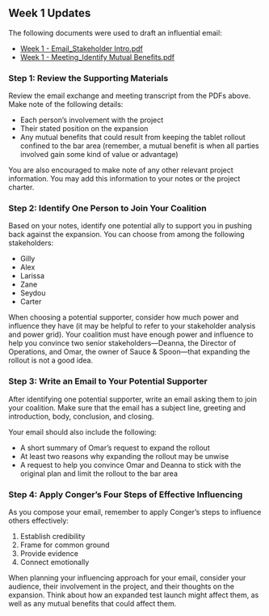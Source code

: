 ## Week 1 Updates

The following documents were used to draft an influential email:

- [Week 1 - Email_Stakeholder Intro.pdf](link-to-stakeholder-pdf)
- [Week 1 - Meeting_Identify Mutual Benefits.pdf](link-to-mutual-benefits-pdf)

### Step 1: Review the Supporting Materials

Review the email exchange and meeting transcript from the PDFs above. Make note of the following details:

- Each person’s involvement with the project
- Their stated position on the expansion
- Any mutual benefits that could result from keeping the tablet rollout confined to the bar area (remember, a mutual benefit is when all parties involved gain some kind of value or advantage)

You are also encouraged to make note of any other relevant project information. You may add this information to your notes or the project charter.

### Step 2: Identify One Person to Join Your Coalition

Based on your notes, identify one potential ally to support you in pushing back against the expansion. You can choose from among the following stakeholders:

- Gilly
- Alex
- Larissa
- Zane
- Seydou
- Carter

When choosing a potential supporter, consider how much power and influence they have (it may be helpful to refer to your stakeholder analysis and power grid). Your coalition must have enough power and influence to help you convince two senior stakeholders—Deanna, the Director of Operations, and Omar, the owner of Sauce & Spoon—that expanding the rollout is not a good idea.

### Step 3: Write an Email to Your Potential Supporter

After identifying one potential supporter, write an email asking them to join your coalition. Make sure that the email has a subject line, greeting and introduction, body, conclusion, and closing.

Your email should also include the following:

- A short summary of Omar’s request to expand the rollout
- At least two reasons why expanding the rollout may be unwise
- A request to help you convince Omar and Deanna to stick with the original plan and limit the rollout to the bar area

### Step 4: Apply Conger’s Four Steps of Effective Influencing

As you compose your email, remember to apply Conger’s steps to influence others effectively:

1. Establish credibility
2. Frame for common ground
3. Provide evidence
4. Connect emotionally

When planning your influencing approach for your email, consider your audience, their involvement in the project, and their thoughts on the expansion. Think about how an expanded test launch might affect them, as well as any mutual benefits that could affect them.
